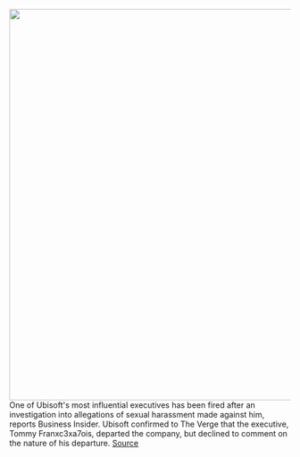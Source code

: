 <img src='https://cdn.vox-cdn.com/thumbor/7aM50VzHbE2DdvpXq12A18QV1js=/0x0:2040x1360/1200x800/filters:focal(857x517:1183x843)/cdn.vox-cdn.com/uploads/chorus_image/image/67150898/acastro_190528_1777_ubisoft_0002.0.0.jpg' width='700px' /><br/>
One of Ubisoft's most influential executives has been fired after an investigation into allegations of sexual harassment made against him, reports Business Insider. Ubisoft confirmed to The Verge that the executive, Tommy Franxc3xa7ois, departed the company, but declined to comment on the nature of his departure.
<a href='https://www.theverge.com/2020/8/3/21353197/ubisoft-fires-tommy-francois-allegations-sexual-harassment'> Source <a/>